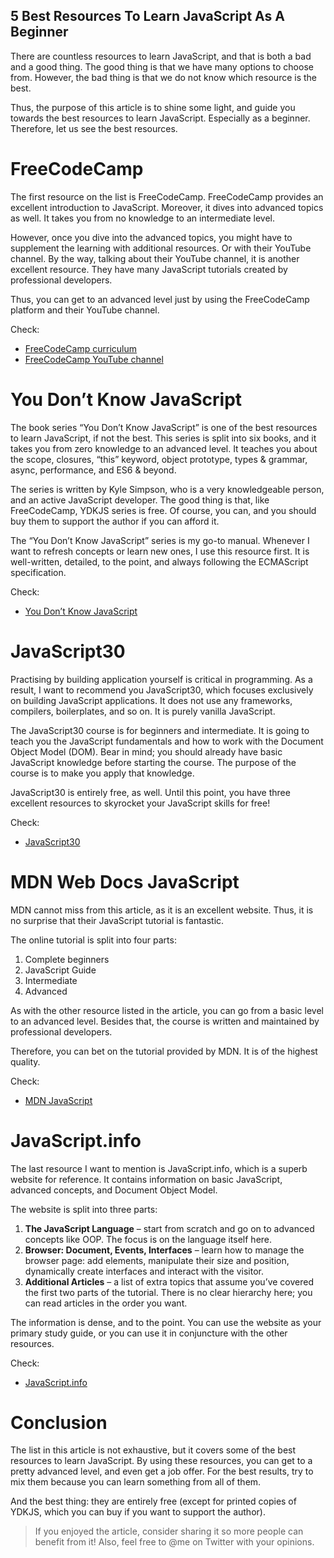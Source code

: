 ## 5 Best Resources To Learn JavaScript As A Beginner

There are countless resources to learn JavaScript, and that is both a bad and a good thing. The good thing is that we have many options to choose from. However, the bad thing is that we do not know which resource is the best.

Thus, the purpose of this article is to shine some light, and guide you towards the best resources to learn JavaScript. Especially as a beginner. Therefore, let us see the best resources.

# FreeCodeCamp
The first resource on the list is FreeCodeCamp. FreeCodeCamp provides an excellent introduction to JavaScript. Moreover, it dives into advanced topics as well. It takes you from no knowledge to an intermediate level.

However, once you dive into the advanced topics, you might have to supplement the learning with additional resources. Or with their YouTube channel. By the way, talking about their YouTube channel, it is another excellent resource. They have many JavaScript tutorials created by professional developers.

Thus, you can get to an advanced level just by using the FreeCodeCamp platform and their YouTube channel.

Check:
* [FreeCodeCamp curriculum](https://www.freecodecamp.org/learn/)
* [FreeCodeCamp YouTube channel](https://www.youtube.com/channel/UC8butISFwT-Wl7EV0hUK0BQ)

# You Don’t Know JavaScript
The book series “You Don’t Know JavaScript” is one of the best resources to learn JavaScript, if not the best. This series is split into six books, and it takes you from zero knowledge to an advanced level. It teaches you about the scope, closures, “this” keyword, object prototype, types & grammar, async, performance, and ES6 & beyond.

The series is written by Kyle Simpson, who is a very knowledgeable person, and an active JavaScript developer. The good thing is that, like FreeCodeCamp, YDKJS series is free. Of course, you can, and you should buy them to support the author if you can afford it.

The “You Don’t Know JavaScript” series is my go-to manual. Whenever I want to refresh concepts or learn new ones, I use this resource first. It is well-written, detailed, to the point, and always following the ECMAScript specification.

Check:
* [You Don’t Know JavaScript](https://github.com/getify/You-Dont-Know-JS)

# JavaScript30
Practising by building application yourself is critical in programming. As a result, I want to recommend you JavaScript30, which focuses exclusively on building JavaScript applications. It does not use any frameworks, compilers, boilerplates, and so on. It is purely vanilla JavaScript.

The JavaScript30 course is for beginners and intermediate. It is going to teach you the JavaScript fundamentals and how to work with the Document Object Model (DOM). Bear in mind; you should already have basic JavaScript knowledge before starting the course. The purpose of the course is to make you apply that knowledge.

JavaScript30 is entirely free, as well. Until this point, you have three excellent resources to skyrocket your JavaScript skills for free!

Check:
* [JavaScript30](https://javascript30.com/)

# MDN Web Docs JavaScript
MDN cannot miss from this article, as it is an excellent website. Thus, it is no surprise that their JavaScript tutorial is fantastic. 

The online tutorial is split into four parts:
1. Complete beginners
2. JavaScript Guide
3. Intermediate
4. Advanced

As with the other resource listed in the article, you can go from a basic level to an advanced level. Besides that, the course is written and maintained by professional developers. 

Therefore, you can bet on the tutorial provided by MDN. It is of the highest quality.

Check:
* [MDN JavaScript](https://developer.mozilla.org/en-US/docs/Web/JavaScript)

# JavaScript.info
The last resource I want to mention is JavaScript.info, which is a superb website for reference. It contains information on basic JavaScript, advanced concepts, and Document Object Model. 

The website is split into three parts:

1. **The JavaScript Language** – start from scratch and go on to advanced concepts like OOP. The focus is on the language itself here.
2. **Browser: Document, Events, Interfaces** – learn how to manage the browser page: add elements, manipulate their size and position, dynamically create interfaces and interact with the visitor.
3. **Additional Articles** – a list of extra topics that assume you’ve covered the first two parts of the tutorial. There is no clear hierarchy here; you can read articles in the order you want.

The information is dense, and to the point. You can use the website as your primary study guide, or you can use it in conjuncture with the other resources. 

Check:
* [JavaScript.info](http://javascript.info/)

# Conclusion
The list in this article is not exhaustive, but it covers some of the best resources to learn JavaScript. By using these resources, you can get to a pretty advanced level, and even get a job offer. For the best results, try to mix them because you can learn something from all of them.

And the best thing: they are entirely free (except for printed copies of YDKJS, which you can buy if you want to support the author).

> If you enjoyed the article, consider sharing it so more people can benefit from it! Also, feel free to @me on Twitter with your opinions.